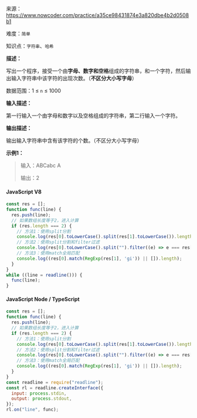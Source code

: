 来源：<https://www.nowcoder.com/practice/a35ce98431874e3a820dbe4b2d0508b1>

难度：`简单`

知识点：`字符串`、`哈希`

**描述：**

写出一个程序，接受一个由**字母、数字和空格**组成的字符串，和一个字符，然后输出输入字符串中该字符的出现次数。（**不区分大小写字母**）

数据范围：1 ≤ `n` ≤ 1000

**输入描述：**

第一行输入一个由字母和数字以及空格组成的字符串，第二行输入一个字符。

**输出描述：**

输出输入字符串中含有该字符的个数。（不区分大小写字母）

**示例1：**

> 输入：ABCabc
A
>
> 输出：2

<!-- tabs:start -->

#### **JavaScript V8**

```javascript
const res = [];
function func(line) {
  res.push(line);
  // 如果数组长度等于2，进入计算
  if (res.length === 2) {
    // 方法1：使用split分割
    console.log(res[0].toLowerCase().split(res[1].toLowerCase()).length - 1);
    // 方法2：使用split分割和filter过滤
    console.log(res[0].toLowerCase().split("").filter((e) => e === res[1].toLowerCase()).length);
    // 方法3：使用match全局匹配
    console.log((res[0].match(RegExp(res[1], 'gi')) || []).length);
  }
}
while ((line = readline())) {
  func(line);
}
```

#### **JavaScript Node / TypeScript**

```javascript
const res = [];
function func(line) {
  res.push(line);
  // 如果数组长度等于2，进入计算
  if (res.length === 2) {
    // 方法1：使用split分割
    console.log(res[0].toLowerCase().split(res[1].toLowerCase()).length - 1);
    // 方法2：使用split分割和filter过滤
    console.log(res[0].toLowerCase().split("").filter((e) => e === res[1].toLowerCase()).length);
    // 方法3：使用match全局匹配
    console.log((res[0].match(RegExp(res[1], 'gi')) || []).length);
  }
}
const readline = require("readline");
const rl = readline.createInterface({
  input: process.stdin,
  output: process.stdout,
});
rl.on("line", func);
```

<!-- tabs:end -->
